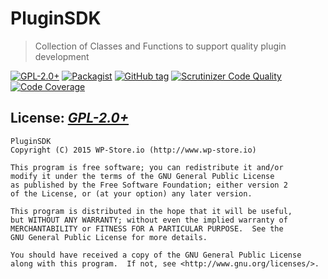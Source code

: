 # PluginSDK
> Collection of Classes and Functions to support quality plugin development

[![GPL-2.0+](http://img.shields.io/badge/license-GPL--2.0%2B-green.svg)](http://www.gnu.org/licenses/gpl-2.0.html)
[![Packagist](https://img.shields.io/packagist/v/WPStore/PluginSDK.svg)](https://packagist.org/packages/WPStore/PluginSDK)
[![GitHub tag](https://img.shields.io/github/tag/WPStore/PluginSDK.svg)](https://github.com/WPStore/PluginSDK/releases)
[![Scrutinizer Code Quality](https://scrutinizer-ci.com/g/WPStore/PluginSDK/badges/quality-score.png?b=develop)](https://scrutinizer-ci.com/g/WPStore/PluginSDK/?branch=develop)
[![Code Coverage](https://scrutinizer-ci.com/g/WPStore/PluginSDK/badges/coverage.png?b=develop)](https://scrutinizer-ci.com/g/WPStore/PluginSDK/?branch=develop)

## License: _[GPL-2.0+](http://www.gnu.org/licenses/gpl-2.0.html)_

    PluginSDK
    Copyright (C) 2015 WP-Store.io (http://www.wp-store.io)

    This program is free software; you can redistribute it and/or
	modify it under the terms of the GNU General Public License
	as published by the Free Software Foundation; either version 2
	of the License, or (at your option) any later version.

	This program is distributed in the hope that it will be useful,
	but WITHOUT ANY WARRANTY; without even the implied warranty of
	MERCHANTABILITY or FITNESS FOR A PARTICULAR PURPOSE.  See the
	GNU General Public License for more details.

	You should have received a copy of the GNU General Public License
	along with this program.  If not, see <http://www.gnu.org/licenses/>.
